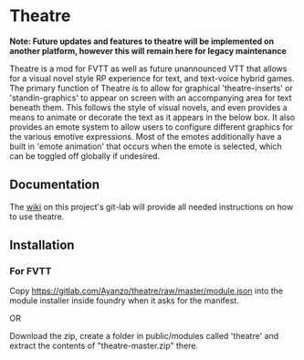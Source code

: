 # Theatre

**Note: Future updates and features to theatre will be implemented on another platform, however this will remain here for legacy maintenance**

Theatre is a mod for FVTT as well as future unannounced VTT that allows for a visual novel style RP experience for text, and text-voice hybrid games. The primary function of Theatre is to allow for graphical 'theatre-inserts' or 'standin-graphics' to appear on screen with an accompanying area for text beneath them. This follows the style of visual novels, and even provides a means to animate or decorate the text as it appears in the below box. It also provides an emote system to allow users to configure different graphics for the various emotive expressions. Most of the emotes additionally have a built in 'emote animation' that occurs when the emote is selected, which can be toggled off globally if undesired.

## Documentation

The [wiki](https://gitlab.com/Ayanzo/theatre/wikis/home/Introduction%20to%20Theatre) on this project's git-lab will provide all needed instructions on how to use theatre.

## Installation

### For FVTT

Copy https://gitlab.com/Ayanzo/theatre/raw/master/module.json into the module installer inside foundry when it asks for the manifest.

OR

Download the zip, create a folder in public/modules called 'theatre' and extract the contents of "theatre-master.zip" there.
